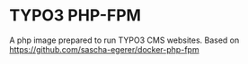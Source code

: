 # TYPO3 PHP-FPM

A php image prepared to run TYPO3 CMS websites.
Based on https://github.com/sascha-egerer/docker-php-fpm
